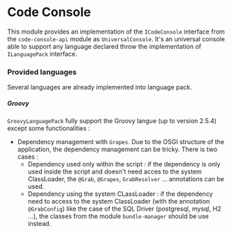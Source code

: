 # Code Console

This module provides an implementation of the `ICodeConsole` interface
from the `code-console-api` module as `UniversalConsole`. It's an
universal console able to support any language declared throw the
implementation of `ILanguagePack` interface.

### Provided languages

Several languages are already implemented into language pack.

##### Groovy

`GroovyLanguagePack` fully support the Groovy langue (up to version
2.5.4) except some functionalities :

 - Dependency management with `Grapes`. Due to the OSGI structure of
 the application, the dependency management can be tricky. There is
 two cases :
   - Dependency used only within the script : if the dependency is only
   used inside the script and doesn't need acces to the system
   ClassLoader, the `@Grab`, `@Grapes`, `GrabResolver` ... annotations
    can be used.
   - Dependency using the system CLassLoader : if the dependency need
   to access to the system ClassLoader (with the annotation
   `@GrabConfig`) like the case of the SQL Driver
   (postgresql, mysql, H2 ...), the classes from the module
   `bundle-manager` should be use instead.
